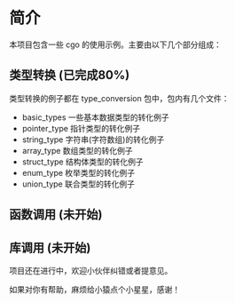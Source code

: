# 简介
本项目包含一些 cgo 的使用示例。主要由以下几个部分组成：
## 类型转换 (已完成80%)
类型转换的例子都在 type_conversion 包中，包内有几个文件：
* basic_types 一些基本数据类型的转化例子
* pointer_type 指针类型的转化例子
* string_type 字符串(字符数组)的转化例子
* array_type 数组类型的转化例子
* struct_type 结构体类型的转化例子
* enum_type 枚举类型的转化例子
* union_type 联合类型的转化例子

## 函数调用 (未开始)
## 库调用 (未开始)


项目还在进行中，欢迎小伙伴纠错或者提意见。

如果对你有帮助，麻烦给小猿点个小星星，感谢！

